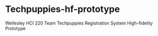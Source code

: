 # Techpuppies-hf-prototype
Wellesley HCI 220 Team Techpuppies Registration System High-fidelity Prototype
